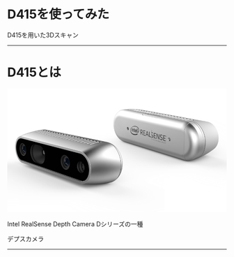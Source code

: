 # D415を使ってみた

D415を用いた3Dスキャン

---

# D415とは

![realsense](realsense.png)

Intel RealSense Depth Camera Dシリーズの一種

デプスカメラ

---
